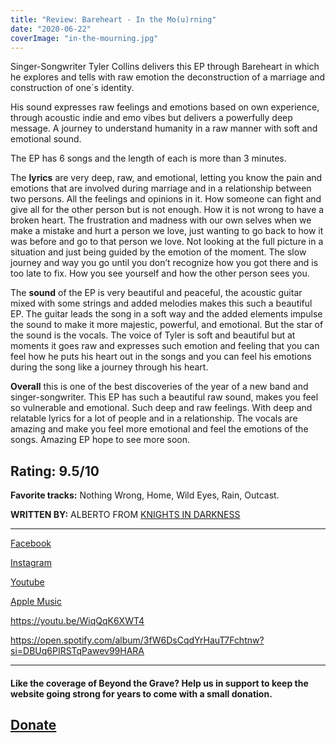 ```yaml
---
title: "Review: Bareheart - In the Mo(u)rning"
date: "2020-06-22"
coverImage: "in-the-mourning.jpg"
---
```


Singer-Songwriter Tyler Collins delivers this EP through Bareheart in which he explores and tells with raw emotion the deconstruction of a marriage and construction of one´s identity.

His sound expresses raw feelings and emotions based on own experience, through acoustic indie and emo vibes but delivers a powerfully deep message. A journey to understand humanity in a raw manner with soft and emotional sound.

 The EP has 6 songs and the length of each is more than 3 minutes.

The **lyrics** are very deep, raw, and emotional, letting you know the pain and emotions that are involved during marriage and in a relationship between two persons. All the feelings and opinions in it. How someone can fight and give all for the other person but is not enough. How it is not wrong to have a broken heart. The frustration and madness with our own selves when we make a mistake and hurt a person we love, just wanting to go back to how it was before and go to that person we love. Not looking at the full picture in a situation and just being guided by the emotion of the moment. The slow journey and way you go until you don’t recognize how you got there and is too late to fix. How you see yourself and how the other person sees you.

The **sound** of the EP is very beautiful and peaceful, the acoustic guitar mixed with some strings and added melodies makes this such a beautiful EP. The guitar leads the song in a soft way and the added elements impulse the sound to make it more majestic, powerful, and emotional. But the star of the sound is the vocals. The voice of Tyler is soft and beautiful but at moments it goes raw and expresses such emotion and feeling that you can feel how he puts his heart out in the songs and you can feel his emotions during the song like a journey through his heart.

**Overall** this is one of the best discoveries of the year of a new band and singer-songwriter. This EP has such a beautiful raw sound, makes you feel so vulnerable and emotional. Such deep and raw feelings. With deep and relatable lyrics for a lot of people and in a relationship. The vocals are amazing and make you feel more emotional and feel the emotions of the songs. Amazing EP hope to see more soon.

## **Rating: 9.5/10**

**Favorite tracks:** Nothing Wrong, Home, Wild Eyes, Rain, Outcast.

**WRITTEN BY:** ALBERTO FROM [KNIGHTS IN DARKNESS](https://www.instagram.com/knights_in_darkness/?hl=en)

* * *

[Facebook](https://www.facebook.com/bareheartmusic)

[Instagram](https://www.instagram.com/bareheartmusic/)

[Youtube](https://www.youtube.com/channel/UCjdNoJz0qCPFEswbGqKAAiA)

[Apple Music](https://music.apple.com/ca/album/in-the-mo-u-rning-ep/1511694991)

https://youtu.be/WiqQqK6XWT4

https://open.spotify.com/album/3fW6DsCqdYrHauT7Fchtnw?si=DBUq6PIRSTqPawev99HARA

* * *

#### Like the coverage of Beyond the Grave? Help us in support to keep the website going strong for years to come with a small donation.

## [Donate](https://paypal.me/beyondthegrave777?locale.x=en_US)
